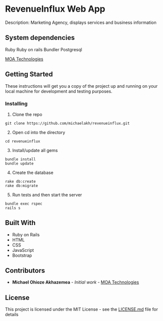 # RevenueInflux Web App

Description: Marketing Agency, displays services and business information

## System dependencies

Ruby
Ruby on rails
Bundler
Postgresql

[MOA Technologies](https://moatechnologies.herokuapp.com)

## Getting Started

These instructions will get you a copy of the project up and running on your local machine for development and testing purposes.

### Installing

1. Clone the repo

``` console
git clone https://github.com/michaelakh/revenueinflux.git
```

2. Open cd into the directory

``` console
cd revenueinflux
```
3. Install/update all gems

``` console
bundle install
bundle update
```

4. Create the database

``` console
rake db:create
rake db:migrate
```

5. Run tests and then start the server

``` console
bundle exec rspec
rails s
```

## Built With

* Ruby on Rails
* HTML
* CSS
* JavaScript
* Bootstrap

## Contributors

* **Michael Ohioze Akhazemea** - *Initial work* - [MOA Technologies](https://moatechnologies.herokuapp.com)


## License

This project is licensed under the MIT License - see the [LICENSE.md](LICENSE.md) file for details

